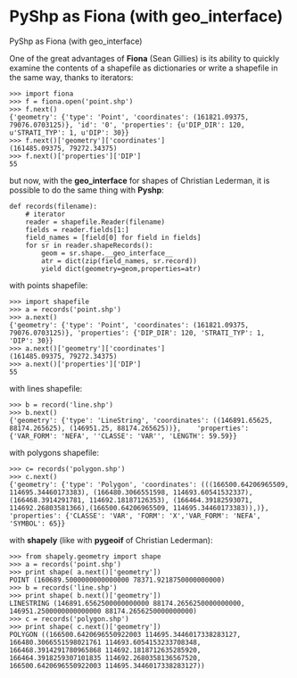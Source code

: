 PyShp as Fiona (with geo_interface)
===================================

PyShp as Fiona (with geo_interface)


One of the great advantages of **Fiona** (Sean Gillies) is its ability to quickly examine the contents of a shapefile as dictionaries or write a shapefile in the same way, thanks to  iterators:

    >>> import fiona   
    >>> f = fiona.open('point.shp')  
    >>> f.next()  
    {'geometry': {'type': 'Point', 'coordinates': (161821.09375, 79076.0703125)}, 'id': '0', 'properties': {u'DIP_DIR': 120, u'STRATI_TYP': 1, u'DIP': 30}}
    >>> f.next()['geometry']['coordinates']  
    (161485.09375, 79272.34375)  
    >>> f.next()['properties']['DIP']  
    55  



but now, with the __geo_interface__ for shapes of Christian Lederman, it is possible to do the same thing with **Pyshp**:

    def records(filename):  
        # iterator  
        reader = shapefile.Reader(filename)  
        fields = reader.fields[1:]  
        field_names = [field[0] for field in fields]  
        for sr in reader.shapeRecords():  
            geom = sr.shape.__geo_interface__  
            atr = dict(zip(field_names, sr.record))  
            yield dict(geometry=geom,properties=atr)    
        
with points shapefile: 

    >>> import shapefile
    >>> a = records('point.shp')
    >>> a.next()
    {'geometry': {'type': 'Point', 'coordinates': (161821.09375, 79076.0703125)}, 'properties': {'DIP_DIR': 120, 'STRATI_TYP': 1, 'DIP': 30}}
    >>> a.next()['geometry']['coordinates']
    (161485.09375, 79272.34375)
    >>> a.next()['properties']['DIP']
    55
    
with lines shapefile: 

    >>> b = record('line.shp')
    >>> b.next()
    {'geometry': {'type': 'LineString', 'coordinates': ((146891.65625, 88174.265625), (146951.25, 88174.265625))},    'properties': {'VAR_FORM': 'NEFA', ''CLASSE': 'VAR'', 'LENGTH': 59.59}}
    
with polygons shapefile:  

     
    >>> c= records('polygon.shp')
    >>> c.next()
    {'geometry': {'type': 'Polygon', 'coordinates': (((166500.64206965509, 114695.34460173383), (166480.3066551598, 114693.60541532337), (166468.3914291781, 114692.18187126353), (166464.39182593071, 114692.26803581366),(166500.64206965509, 114695.34460173383)),)}, 'properties': {'CLASSE': 'VAR', 'FORM': 'X','VAR_FORM': 'NEFA', 'SYMBOL': 65}}
    
with **shapely** (like with **pygeoif** of Christian Lederman):

    >>> from shapely.geometry import shape    
    >>> a = records('point.shp') 
    >>> print shape( a.next()['geometry'])
    POINT (160689.5000000000000000 78371.9218750000000000)
    >>> b = records('line.shp')
    >>> print shape( b.next()['geometry'])
    LINESTRING (146891.6562500000000000 88174.2656250000000000, 146951.2500000000000000 88174.2656250000000000)
    >>> c = records('polygon.shp')
    >>> print shape( c.next()['geometry'])
    POLYGON ((166500.6420696550922003 114695.3446017338283127, 166480.3066551598021761 114693.6054153233708348, 166468.3914291780965868 114692.1818712635285920, 166464.3918259307101835 114692.2680358136567520, 166500.6420696550922003 114695.3446017338283127))
